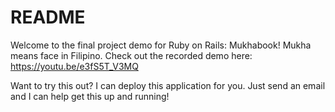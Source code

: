 # README

Welcome to the final project demo for Ruby on Rails: Mukhabook! Mukha means face in Filipino.
Check out the recorded demo here: https://youtu.be/e3fS5T_V3MQ

Want to try this out? I can deploy this application for you. Just send an email and I can help get this up and running!